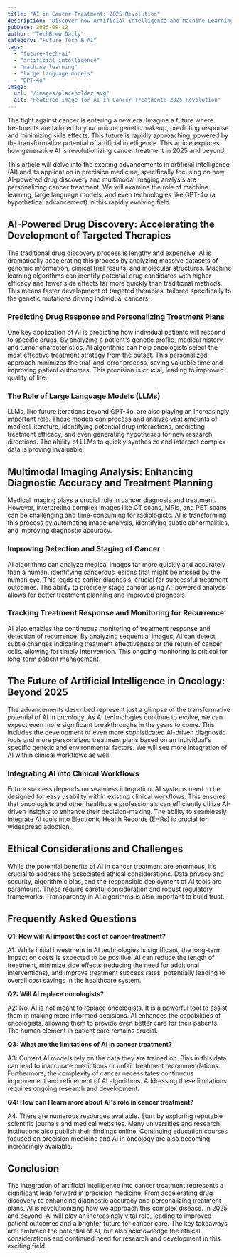 ```yaml
---
title: "AI in Cancer Treatment: 2025 Revolution"
description: "Discover how Artificial Intelligence and Machine Learning are personalizing cancer treatment via AI-powered drug discovery & multimodal imaging analysis. Read our complete guide to revolutionizing precision medicine in 2025 and beyond! Click to learn more."
pubDate: 2025-09-12
author: "TechBrew Daily"
category: "Future Tech & AI"
tags:
  - "future-tech-ai"
  - "artificial intelligence"
  - "machine learning"
  - "large language models"
  - "GPT-4o"
image:
  url: "/images/placeholder.svg"
  alt: "Featured image for AI in Cancer Treatment: 2025 Revolution"
---
```


The fight against cancer is entering a new era.  Imagine a future where treatments are tailored to your unique genetic makeup, predicting response and minimizing side effects. This future is rapidly approaching, powered by the transformative potential of artificial intelligence.  This article explores how generative AI is revolutionizing cancer treatment in 2025 and beyond.

This article will delve into the exciting advancements in artificial intelligence (AI) and its application in precision medicine, specifically focusing on how AI-powered drug discovery and multimodal imaging analysis are personalizing cancer treatment. We will examine the role of machine learning, large language models, and even technologies like GPT-4o (a hypothetical advancement) in this rapidly evolving field.

## AI-Powered Drug Discovery: Accelerating the Development of Targeted Therapies

The traditional drug discovery process is lengthy and expensive.  AI is dramatically accelerating this process by analyzing massive datasets of genomic information, clinical trial results, and molecular structures. Machine learning algorithms can identify potential drug candidates with higher efficacy and fewer side effects far more quickly than traditional methods.  This means faster development of targeted therapies, tailored specifically to the genetic mutations driving individual cancers.

###  Predicting Drug Response and Personalizing Treatment Plans

One key application of AI is predicting how individual patients will respond to specific drugs. By analyzing a patient's genetic profile, medical history, and tumor characteristics, AI algorithms can help oncologists select the most effective treatment strategy from the outset. This personalized approach minimizes the trial-and-error process, saving valuable time and improving patient outcomes.  This precision is crucial, leading to improved quality of life.

### The Role of Large Language Models (LLMs)

LLMs, like future iterations beyond GPT-4o, are also playing an increasingly important role.  These models can process and analyze vast amounts of medical literature, identifying potential drug interactions, predicting treatment efficacy, and even generating hypotheses for new research directions. The ability of LLMs to quickly synthesize and interpret complex data is proving invaluable.


## Multimodal Imaging Analysis: Enhancing Diagnostic Accuracy and Treatment Planning

Medical imaging plays a crucial role in cancer diagnosis and treatment.  However, interpreting complex images like CT scans, MRIs, and PET scans can be challenging and time-consuming for radiologists. AI is transforming this process by automating image analysis, identifying subtle abnormalities, and improving diagnostic accuracy.

###  Improving Detection and Staging of Cancer

AI algorithms can analyze medical images far more quickly and accurately than a human, identifying cancerous lesions that might be missed by the human eye. This leads to earlier diagnosis, crucial for successful treatment outcomes. The ability to precisely stage cancer using AI-powered analysis allows for better treatment planning and improved prognosis.

###  Tracking Treatment Response and Monitoring for Recurrence

AI also enables the continuous monitoring of treatment response and detection of recurrence. By analyzing sequential images, AI can detect subtle changes indicating treatment effectiveness or the return of cancer cells, allowing for timely intervention.  This ongoing monitoring is critical for long-term patient management.

##  The Future of Artificial Intelligence in Oncology:  Beyond 2025

The advancements described represent just a glimpse of the transformative potential of AI in oncology.  As AI technologies continue to evolve, we can expect even more significant breakthroughs in the years to come. This includes the development of even more sophisticated AI-driven diagnostic tools and more personalized treatment plans based on an individual's specific genetic and environmental factors.  We will see more integration of AI within clinical workflows as well.

### Integrating AI into Clinical Workflows

Future success depends on seamless integration.  AI systems need to be designed for easy usability within existing clinical workflows.  This ensures that oncologists and other healthcare professionals can efficiently utilize AI-driven insights to enhance their decision-making. The ability to seamlessly integrate AI tools into Electronic Health Records (EHRs) is crucial for widespread adoption.

##  Ethical Considerations and Challenges

While the potential benefits of AI in cancer treatment are enormous, it’s crucial to address the associated ethical considerations.  Data privacy and security, algorithmic bias, and the responsible deployment of AI tools are paramount.  These require careful consideration and robust regulatory frameworks.   Transparency in AI algorithms is also important to build trust.

## Frequently Asked Questions

**Q1:  How will AI impact the cost of cancer treatment?**

A1: While initial investment in AI technologies is significant, the long-term impact on costs is expected to be positive. AI can reduce the length of treatment, minimize side effects (reducing the need for additional interventions), and improve treatment success rates, potentially leading to overall cost savings in the healthcare system.

**Q2: Will AI replace oncologists?**

A2: No, AI is not meant to replace oncologists.  It is a powerful tool to assist them in making more informed decisions. AI enhances the capabilities of oncologists, allowing them to provide even better care for their patients.  The human element in patient care remains crucial.

**Q3: What are the limitations of AI in cancer treatment?**

A3: Current AI models rely on the data they are trained on.  Bias in this data can lead to inaccurate predictions or unfair treatment recommendations.  Furthermore, the complexity of cancer necessitates continuous improvement and refinement of AI algorithms.  Addressing these limitations requires ongoing research and development.

**Q4: How can I learn more about AI's role in cancer treatment?**

A4: There are numerous resources available.  Start by exploring reputable scientific journals and medical websites.  Many universities and research institutions also publish their findings online.  Continuing education courses focused on precision medicine and AI in oncology are also becoming increasingly available.

## Conclusion

The integration of artificial intelligence into cancer treatment represents a significant leap forward in precision medicine. From accelerating drug discovery to enhancing diagnostic accuracy and personalizing treatment plans, AI is revolutionizing how we approach this complex disease. In 2025 and beyond,  AI will play an increasingly vital role, leading to improved patient outcomes and a brighter future for cancer care.  The key takeaways are: embrace the potential of AI, but also acknowledge the ethical considerations and continued need for research and development in this exciting field.